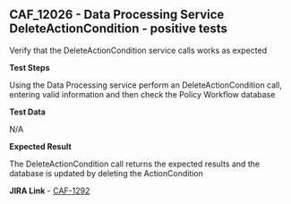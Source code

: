 ## CAF_12026 - Data Processing Service DeleteActionCondition - positive tests ##

Verify that the DeleteActionCondition service calls works as expected

**Test Steps**

Using the Data Processing service perform an DeleteActionCondition call, entering valid information and then check the Policy Workflow database

**Test Data**

N/A

**Expected Result**

The DeleteActionCondition call returns the expected results and the database is updated by deleting the ActionCondition

**JIRA Link** - [CAF-1292](https://jira.autonomy.com/browse/CAF-1292)
